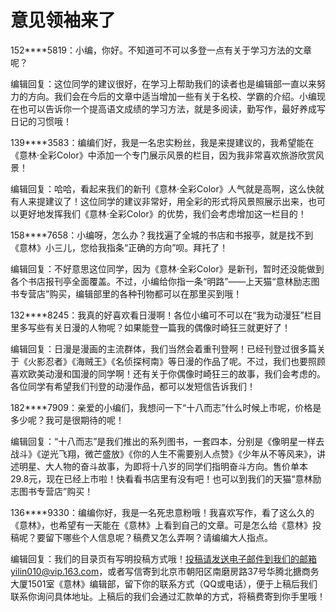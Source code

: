 # 意见领袖来了

152****5819：小编，你好。不知道可不可以多登一点有关于学习方法的文章呢？ 

编辑回复：这位同学的建议很好，在学习上帮助我们的读者也是编辑部一直以来努力的方向。我们会在今后的文章中适当增加一些有关于名校、学霸的介绍。小编现在也可以告诉你一个提高语文成绩的学习方法，就是多阅读，勤写作，最好养成写日记的习惯哦！ 

139****3583：编编们好，我是一名忠实粉丝，我是来提建议的，我希望能在《意林·全彩Color》中添加一个专门展示风景的栏目，因为我非常喜欢旅游欣赏风景！ 

编辑回复：哈哈，看起来我们的新刊《意林·全彩Color》人气就是高啊，这么快就有人来提建议了！这位同学的建议非常好，用全彩的形式将风景照展示出来，也可以更好地发挥我们《意林·全彩Color》的优势，我们会考虑增加这一栏目的！ 

158****7658：小编呀，怎么办？我找遍了全城的书店和书报亭，就是找不到《意林》小三儿，您给我指条“正确的方向”呗。拜托了！ 

编辑回复：不好意思这位同学，因为《意林·全彩Color》是新刊，暂时还没能做到各个书店报刊亭全面覆盖。不过，小编给你指一条“明路”——上天猫“意林励志图书专营店”购买，编辑部里的各种刊物都可以在那里买到哦！ 

132****8245：我真的好喜欢看日漫啊！各位小编可不可以在“我为动漫狂”栏目里多写些有关日漫的人物呢？如果能登一篇我的偶像时崎狂三就更好了！ 

编辑回复：日漫是漫画的主流群体，我们当然会着重刊登啊！已经刊登过很多篇关于《火影忍者》《海贼王》《名侦探柯南》等日漫的作品了呢。不过，我们也要照顾喜欢欧美动漫和国漫的同学啊！还有关于你偶像时崎狂三的故事，我们会考虑的。各位同学有希望我们刊登的动漫作品，都可以发短信告诉我们！ 

182****7909：亲爱的小编们，我想问一下“十八而志”什么时候上市呢，价格是多少呢？我可是很期待的呢！ 

编辑回复：“十八而志”是我们推出的系列图书，一套四本，分别是《像明星一样去战斗》《逆光飞翔，微芒盛放》《你的人生不需要别人点赞》《少年从不等风来》，讲述明星、大人物的奋斗故事，为即将十八岁的同学们指明奋斗方向。售价单本29.8元，现在已经上市啦！快看看书店里有没有吧！也可以到我们的天猫“意林励志图书专营店”购买！ 

136****9330：编编你好，我是一名死忠意粉哦！我喜欢写作，看了这么久的《意林》，也希望有一天能在《意林》上看到自己的文章。可是怎么给《意林》投稿呢？要留下哪些个人信息呢？稿费又怎么弄啊？请编编大人指点。 

编辑回复：我们的目录页有写明投稿方式哦！投稿请发送电子邮件到我们的邮箱yilin010@vip.163.com，或者写信寄到北京市朝阳区南磨房路37号华腾北搪商务大厦1501室《意林》编辑部，留下你的联系方式（QQ或电话），便于上稿后我们联系你询问具体地址。上稿后的我们会通过汇款单的方式，将稿费寄到你手里哦！